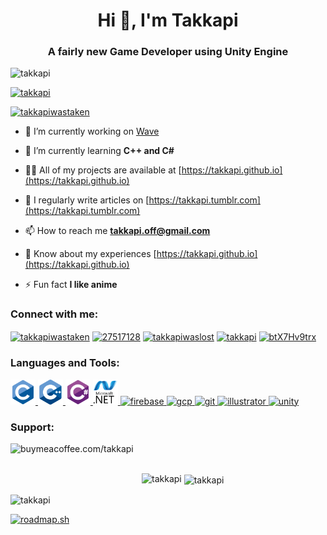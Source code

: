 <h1 align="center">Hi 👋, I'm Takkapi</h1>
<h3 align="center">A fairly new Game Developer using Unity Engine</h3>

<p align="left"> <img src="https://komarev.com/ghpvc/?username=takkapi&label=Profile%20views&color=0e75b6&style=flat" alt="takkapi" /> </p>

<p align="left"> <a href="https://github.com/ryo-ma/github-profile-trophy"><img src="https://github-profile-trophy.vercel.app/?username=takkapi" alt="takkapi" /></a> </p>

<p align="left"> <a href="https://twitter.com/takkapiwastaken" target="blank"><img src="https://img.shields.io/twitter/follow/takkapiwastaken?logo=twitter&style=for-the-badge" alt="takkapiwastaken" /></a> </p>

- 🔭 I’m currently working on [Wave](https://takkapi.itch.io/wave)

- 🌱 I’m currently learning **C++ and C#**

- 👨‍💻 All of my projects are available at [https://takkapi.github.io](https://takkapi.github.io)

- 📝 I regularly write articles on [https://takkapi.tumblr.com](https://takkapi.tumblr.com)

- 📫 How to reach me **takkapi.off@gmail.com**

- 📄 Know about my experiences [https://takkapi.github.io](https://takkapi.github.io)

- ⚡ Fun fact **I like anime**

<h3 align="left">Connect with me:</h3>
<p align="left">
<a href="https://twitter.com/takkapiwastaken" target="blank"><img align="center" src="https://raw.githubusercontent.com/rahuldkjain/github-profile-readme-generator/master/src/images/icons/Social/twitter.svg" alt="takkapiwastaken" height="30" width="40" /></a>
<a href="https://stackoverflow.com/users/27517128" target="blank"><img align="center" src="https://raw.githubusercontent.com/rahuldkjain/github-profile-readme-generator/master/src/images/icons/Social/stack-overflow.svg" alt="27517128" height="30" width="40" /></a>
<a href="https://instagram.com/takkapiwaslost" target="blank"><img align="center" src="https://raw.githubusercontent.com/rahuldkjain/github-profile-readme-generator/master/src/images/icons/Social/instagram.svg" alt="takkapiwaslost" height="30" width="40" /></a>
<a href="https://www.youtube.com/c/takkapi" target="blank"><img align="center" src="https://raw.githubusercontent.com/rahuldkjain/github-profile-readme-generator/master/src/images/icons/Social/youtube.svg" alt="takkapi" height="30" width="40" /></a>
<a href="https://discord.gg/btX7Hv9trx" target="blank"><img align="center" src="https://raw.githubusercontent.com/rahuldkjain/github-profile-readme-generator/master/src/images/icons/Social/discord.svg" alt="btX7Hv9trx" height="30" width="40" /></a>
</p>

<h3 align="left">Languages and Tools:</h3>
<p align="left"> <a href="https://www.cprogramming.com/" target="_blank" rel="noreferrer"> <img src="https://raw.githubusercontent.com/devicons/devicon/master/icons/c/c-original.svg" alt="c" width="40" height="40"/> </a> <a href="https://www.w3schools.com/cpp/" target="_blank" rel="noreferrer"> <img src="https://raw.githubusercontent.com/devicons/devicon/master/icons/cplusplus/cplusplus-original.svg" alt="cplusplus" width="40" height="40"/> </a> <a href="https://www.w3schools.com/cs/" target="_blank" rel="noreferrer"> <img src="https://raw.githubusercontent.com/devicons/devicon/master/icons/csharp/csharp-original.svg" alt="csharp" width="40" height="40"/> </a> <a href="https://dotnet.microsoft.com/" target="_blank" rel="noreferrer"> <img src="https://raw.githubusercontent.com/devicons/devicon/master/icons/dot-net/dot-net-original-wordmark.svg" alt="dotnet" width="40" height="40"/> </a> <a href="https://firebase.google.com/" target="_blank" rel="noreferrer"> <img src="https://www.vectorlogo.zone/logos/firebase/firebase-icon.svg" alt="firebase" width="40" height="40"/> </a> <a href="https://cloud.google.com" target="_blank" rel="noreferrer"> <img src="https://www.vectorlogo.zone/logos/google_cloud/google_cloud-icon.svg" alt="gcp" width="40" height="40"/> </a> <a href="https://git-scm.com/" target="_blank" rel="noreferrer"> <img src="https://www.vectorlogo.zone/logos/git-scm/git-scm-icon.svg" alt="git" width="40" height="40"/> </a> <a href="https://www.adobe.com/in/products/illustrator.html" target="_blank" rel="noreferrer"> <img src="https://www.vectorlogo.zone/logos/adobe_illustrator/adobe_illustrator-icon.svg" alt="illustrator" width="40" height="40"/> </a> <a href="https://unity.com/" target="_blank" rel="noreferrer"> <img src="https://www.vectorlogo.zone/logos/unity3d/unity3d-icon.svg" alt="unity" width="40" height="40"/> </a> </p>

<h3 align="left">Support:</h3>
<p><a href="https://www.buymeacoffee.com/buymeacoffee.com/takkapi"> <img align="left" src="https://cdn.buymeacoffee.com/buttons/v2/default-yellow.png" height="50" width="210" alt="buymeacoffee.com/takkapi" /></a></p><br><br>

<p><img align="left" src="https://github-readme-stats.vercel.app/api/top-langs?username=takkapi&show_icons=true&locale=en&layout=compact" alt="takkapi" /></p>

<p>&nbsp;<img align="center" src="https://github-readme-stats.vercel.app/api?username=takkapi&show_icons=true&locale=en" alt="takkapi" /></p>

<p><img align="center" src="https://github-readme-streak-stats.herokuapp.com/?user=takkapi&" alt="takkapi" /></p>

<a href="https://roadmap.sh"><img src="https://roadmap.sh/card/tall/64f8135b5ce9f4ca5896b7fd?variant=dark&roadmaps=javascript%2Cnodejs%2Cbackend%2Capi-design" alt="roadmap.sh"/></a>

